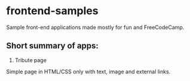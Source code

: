 # frontend-samples
Sample front-end applications made mostly for fun and FreeCodeCamp.


## Short summary of apps:

  1. Tribute page

  Simple page in HTML/CSS only with text, image and external links.
